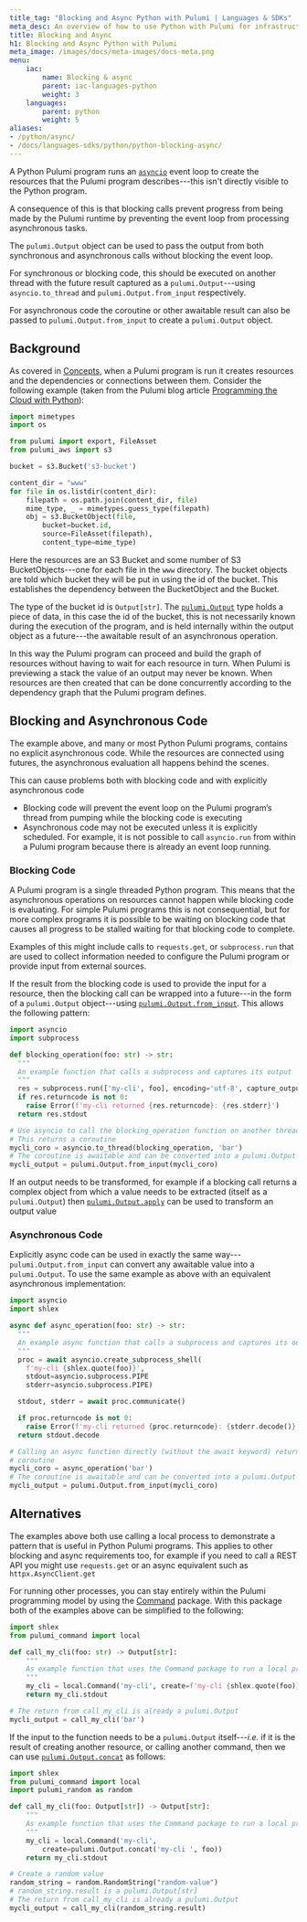 ```yaml
---
title_tag: "Blocking and Async Python with Pulumi | Languages & SDKs"
meta_desc: An overview of how to use Python with Pulumi for infrastructure as code on any cloud (AWS, Azure, Google Cloud, Kubernetes, etc.).
title: Blocking and Async
h1: Blocking and Async Python with Pulumi
meta_image: /images/docs/meta-images/docs-meta.png
menu:
    iac:
        name: Blocking & async
        parent: iac-languages-python
        weight: 3
    languages:
        parent: python
        weight: 5
aliases:
- /python/async/
- /docs/languages-sdks/python/python-blocking-async/
---
```


A Python Pulumi program runs an
[`asyncio`](https://docs.python.org/3/library/asyncio.html) event loop to
create the resources that the Pulumi program describes---this isn't directly
visible to the Python program.

A consequence of this is that blocking calls prevent progress from being made by
the Pulumi runtime by preventing the event loop from processing asynchronous
tasks.

The `pulumi.Output` object can be used to pass the output from both synchronous
and asynchronous calls without blocking the event loop.

For synchronous or blocking code, this should be executed on another thread
with the future result captured as a `pulumi.Output`---using `asyncio.to_thread`
and `pulumi.Output.from_input` respectively.

For asynchronous code the coroutine or other awaitable result can also be passed to `pulumi.Output.from_input` to create a `pulumi.Output` object.

## Background

As covered in [Concepts](/docs/intro/concepts), when a Pulumi program is run it creates resources and the dependencies or
connections between them. Consider the following example (taken from the Pulumi
blog article [Programming the Cloud with Python](/blog/programming-the-cloud-with-python)):

```python
import mimetypes
import os

from pulumi import export, FileAsset
from pulumi_aws import s3

bucket = s3.Bucket('s3-bucket')

content_dir = "www"
for file in os.listdir(content_dir):
    filepath = os.path.join(content_dir, file)
    mime_type, _ = mimetypes.guess_type(filepath)
    obj = s3.BucketObject(file,
        bucket=bucket.id,
        source=FileAsset(filepath),
        content_type=mime_type)
```

Here the resources are an S3 Bucket and some number of S3 BucketObjects---one
for each file in the `www` directory. The bucket objects are told which bucket
they will be put in using the id of the bucket. This establishes the dependency
between the BucketObject and the Bucket.

The type of the bucket id is `Output[str]`. The
[`pulumi.Output`](/docs/reference/pkg/python/pulumi/#pulumi.Output) type holds a
piece of data, in this case the id of the bucket, this is not necessarily known
during the execution of the program, and is held internally within the output
object as a future---the awaitable result of an asynchronous operation.

In this way the Pulumi program can proceed and build the graph of resources
without having to wait for each resource in turn. When Pulumi is previewing a
stack the value of an output may never be known. When resources are then created
that can be done concurrently according to the dependency graph that the Pulumi
program defines.

## Blocking and Asynchronous Code

The example above, and many or most Python Pulumi programs, contains no explicit
asynchronous code. While the resources are connected using futures, the
asynchronous evaluation all happens behind the scenes.

This can cause problems both with blocking code and with explicitly asynchronous code

- Blocking code will prevent the event loop on the Pulumi program’s thread from
  pumping while the blocking code is executing
- Asynchronous code may not be executed unless it is explicitly scheduled. For example, it is
  not possible to call `asyncio.run` from within a Pulumi program because there is already an event loop running.

### Blocking Code

A Pulumi program is a single threaded Python program. This means that the
asynchronous operations on resources cannot happen while blocking code is
evaluating. For simple Pulumi programs this is not consequential, but for more
complex programs it is possible to be waiting on blocking code that causes all
progress to be stalled waiting for that blocking code to complete.

Examples of this might include calls to `requests.get`, or `subprocess.run` that are
used to collect information needed to configure the Pulumi program or provide
input from external sources.

If the result from the blocking code is used to provide the input for a
resource, then the blocking call can be wrapped into a future---in the form of a
`pulumi.Output` object---using [`pulumi.Output.from_input`](/docs/reference/pkg/python/pulumi/#pulumi.Output.from_input). This allows the following
pattern:

```python
import asyncio
import subprocess

def blocking_operation(foo: str) -> str:
  """
  An example function that calls a subprocess and captures its output
  """
  res = subprocess.run(['my-cli', foo], encoding='utf-8', capture_output=True)
  if res.returncode is not 0:
    raise Error(f'my-cli returned {res.returncode}: {res.stderr}')
  return res.stdout

# Use asyncio to call the blocking_operation function on another thread
# This returns a coroutine
mycli_coro = asyncio.to_thread(blocking_operation, 'bar')
# The coroutine is awaitable and can be converted into a pulumi.Output
mycli_output = pulumi.Output.from_input(mycli_coro)
```

If an output needs to be transformed, for example if a blocking call returns a
complex object from which a value needs to be extracted (itself as a
`pulumi.Output`) then
[`pulumi.Output.apply`](/docs/reference/pkg/python/pulumi#pulumi.Output.apply) can
be used to transform an output value

### Asynchronous Code

Explicitly async code can be used in exactly the same way---`pulumi.Output.from_input` can convert any awaitable value into a `pulumi.Output`.
To use the same example as above with an equivalent asynchronous implementation:

```python
import asyncio
import shlex

async def async_operation(foo: str) -> str:
  """
  An example async function that calls a subprocess and captures its output
  """
  proc = await asyncio.create_subprocess_shell(
    f'my-cli {shlex.quote(foo)}',
    stdout=asyncio.subprocess.PIPE
    stderr=asyncio.subprocess.PIPE)

  stdout, stderr = await proc.communicate()

  if proc.returncode is not 0:
    raise Error(f'my-cli returned {proc.returncode}: {stderr.decode()}')
  return stdout.decode

# Calling an async function directly (without the await keyword) returns a
# coroutine
mycli_coro = async_operation('bar')
# The coroutine is awaitable and can be converted into a pulumi.Output
mycli_output = pulumi.Output.from_input(mycli_coro)
```

## Alternatives

The examples above both use calling a local process to demonstrate a pattern that is useful in Python Pulumi programs. This applies to other blocking and async requirements too, for example if you need to call a REST API you might use `requests.get` or an async equivalent such as `httpx.AsyncClient.get`

For running other processes, you can stay entirely within the Pulumi programming model by using the [Command](/registry/packages/command) package. With this package both of the examples above can be
simplified to the following:

```python
import shlex
from pulumi_command import local

def call_my_cli(foo: str) -> Output[str]:
    """
    As example function that uses the Command package to run a local process
    """
    my_cli = local.Command('my-cli', create=f'my-cli {shlex.quote(foo)})')
    return my_cli.stdout

# The return from call_my_cli is already a pulumi.Output
mycli_output = call_my_cli('bar')
```

If the input to the function needs to be a `pulumi.Output` itself---_i.e._ if it is the result of creating another resource, or calling another command, then we can use [`pulumi.Output.concat`](/docs/reference/pkg/python/pulumi#pulumi.Output.concat) as follows:

```python
import shlex
from pulumi_command import local
import pulumi_random as random

def call_my_cli(foo: Output[str]) -> Output[str]:
    """
    As example function that uses the Command package to run a local process
    """
    my_cli = local.Command('my-cli',
        create=pulumi.Output.concat('my-cli ', foo))
    return my_cli.stdout

# Create a random value
random_string = random.RandomString("random-value")
# random_string.result is a pulumi.Output[str]
# The return from call_my_cli is already a pulumi.Output
mycli_output = call_my_cli(random_string.result)
```
